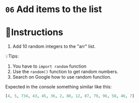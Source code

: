 # `06` Add items to the list

# 📝Instructions
1. Add 10 random integers to the "arr" list.


💡Tips:
1. You have to `import random` function
2. Use the `random()` function to get random numbers.
3. Search on Google how to use random function.

Expected in the console something similar like this:

```py
[4, 5, 734, 43, 45, 36, 2, 88, 12, 87, 79, 96, 58, 46, 7]
```